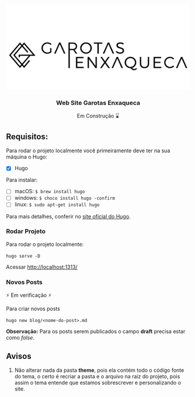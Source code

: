 <p align="center">
  <a href="http://garotasenxaqueca.com">
    <img src="static/images/logo/ge-logo.png" alt="Garotas Enxaqueca Logo">
  </a>

  <h3 align="center">Web Site Garotas Enxaqueca</h3>

  <p align="center">
    Em Construção ⌛
  </p>
</p>

## Requisitos:

Para rodar o projeto localmente você primeiramente deve ter na sua máquina o Hugo:

- [x] Hugo

Para instalar:

- [ ] macOS: `$ brew install hugo`
- [ ] windows: `$ choco install hugo -confirm`
- [ ] linux: `$ sudo apt-get install hugo`

Para mais detalhes, conferir no [site oficial do Hugo](https://gohugo.io).

### Rodar Projeto

Para rodar o projeto localmente:

`hugo serve -D`

Acessar [http://localhost:1313/](http://localhost:1313/)

### Novos Posts

:zap: Em verificação :zap:

Para criar novos posts

`hugo new blog/<nome-do-post>.md`

**Observação:** Para os posts serem publicados o campo **draft** precisa estar como *false*.

## Avisos

1. Não alterar nada da pasta **theme**, pois ela contém todo o código fonte do tema, o certo é recriar a pasta e o arquivo na raiz do projeto, pois assim o tema entende que estamos sobrescrever e personalizando o site.
